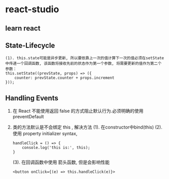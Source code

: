 # react-studio
## learn react 

## State-Lifecycle
	(1). this.state可能是异步更新, 所以要依靠上一次的值计算下一次的值必须在setState中传递一个回调函数, 该函数将接收先前的状态作为第一个参数, 将需要更新的值作为第二个参数：
	this.setState((prevState, props) => ({
		counter: prevState.counter + props.increment
	}));

## Handling Events
1. 在 React 不能使用返回 false 的方式阻止默认行为.必须明确的使用 preventDefault

2. 类的方法默认是不会绑定 this , 解决方法
	(1). 在constructor中bind(this)
	(2). 使用 property initializer syntax,
	```
	handleClick = () => {
		console.log('this is:', this);
	}	
	```
	(3). 在回调函数中使用 箭头函数, 但是会影响性能
	```
	<button onClick={(e) => this.handleClick(e)}>
	```

